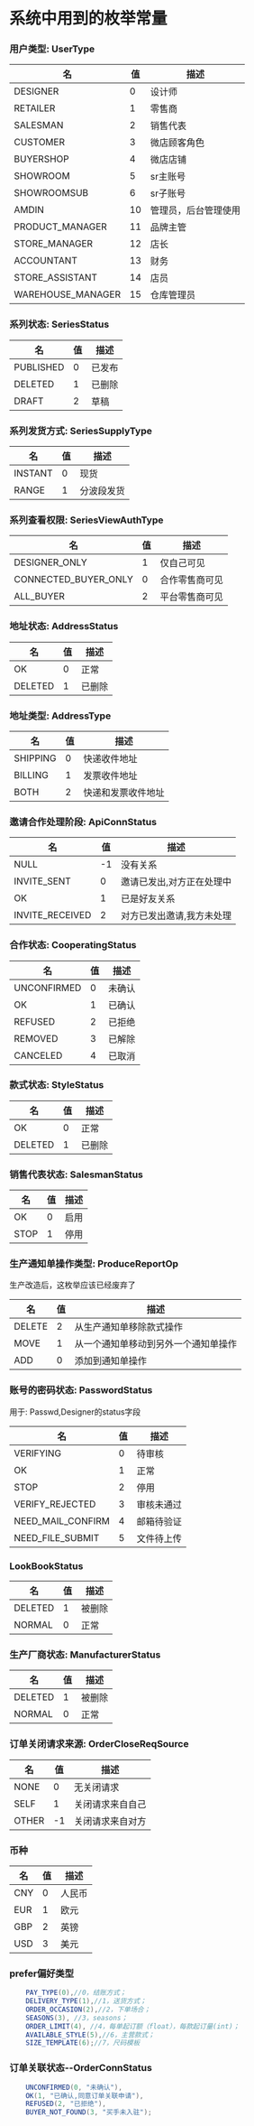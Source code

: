 系统中用到的枚举常量
=======

### 用户类型: UserType

|        名         | 值 |         描述         |
|-------------------|----|----------------------|
| DESIGNER          |  0 | 设计师               |
| RETAILER          |  1 | 零售商               |
| SALESMAN          |  2 | 销售代表             |
| CUSTOMER          |  3 | 微店顾客角色         |
| BUYERSHOP         |  4 | 微店店铺             |
| SHOWROOM          |  5 | sr主账号             |
| SHOWROOMSUB       |  6 | sr子账号             |
| AMDIN             | 10 | 管理员，后台管理使用 |
| PRODUCT_MANAGER   | 11 | 品牌主管             |
| STORE_MANAGER     | 12 | 店长                 |
| ACCOUNTANT        | 13 | 财务                 |
| STORE_ASSISTANT   | 14 | 店员                 |
| WAREHOUSE_MANAGER | 15 | 仓库管理员           |

### 系列状态: SeriesStatus

|    名     | 值 |  描述  |
|-----------|----|--------|
| PUBLISHED |  0 | 已发布 |
| DELETED   |  1 | 已删除 |
| DRAFT     |  2 | 草稿   |

### 系列发货方式: SeriesSupplyType

|   名    | 值 |    描述    |
|---------|----|------------|
| INSTANT |  0 | 现货       |
| RANGE   |  1 | 分波段发货 |

### 系列查看权限: SeriesViewAuthType

|          名          | 值 |      描述      |
|----------------------|----|----------------|
| DESIGNER_ONLY        |  1 | 仅自己可见     |
| CONNECTED_BUYER_ONLY |  0 | 合作零售商可见 |
| ALL_BUYER            |  2 | 平台零售商可见 |

### 地址状态: AddressStatus

|   名    | 值 |  描述  |
|---------|----|--------|
| OK      |  0 | 正常   |
| DELETED |  1 | 已删除 |

### 地址类型: AddressType

|    名    | 值 |        描述        |
|----------|----|--------------------|
| SHIPPING |  0 | 快递收件地址       |
| BILLING  |  1 | 发票收件地址       |
| BOTH     |  2 | 快递和发票收件地址 |


### 邀请合作处理阶段: ApiConnStatus

|       名        | 值 |            描述           |
|-----------------|----|---------------------------|
| NULL            | -1 | 没有关系                  |
| INVITE_SENT     |  0 | 邀请已发出,对方正在处理中 |
| OK              |  1 | 已是好友关系              |
| INVITE_RECEIVED |  2 | 对方已发出邀请,我方未处理 |

### 合作状态: CooperatingStatus

|     名      | 值 |  描述  |
|-------------|----|--------|
| UNCONFIRMED |  0 | 未确认 |
| OK          |  1 | 已确认 |
| REFUSED     |  2 | 已拒绝 |
| REMOVED     |  3 | 已解除 |
| CANCELED    |  4 | 已取消 |

### 款式状态: StyleStatus

|   名    | 值 |  描述  |
|---------|----|--------|
| OK      |  0 | 正常   |
| DELETED |  1 | 已删除 |

### 销售代表状态: SalesmanStatus

|  名  | 值 | 描述 |
|------|----|------|
| OK   |  0 | 启用 |
| STOP |  1 | 停用 |


### 生产通知单操作类型: ProduceReportOp

生产改造后，这枚举应该已经废弃了

|   名   | 值 |                 描述                 |
|--------|----|--------------------------------------|
| DELETE |  2 | 从生产通知单移除款式操作             |
| MOVE   |  1 | 从一个通知单移动到另外一个通知单操作 |
| ADD    |  0 | 添加到通知单操作                     |


### 账号的密码状态: PasswordStatus

用于: Passwd,Designer的status字段

|        名         | 值 |    描述    |
|-------------------|----|------------|
| VERIFYING         |  0 | 待审核     |
| OK                |  1 | 正常       |
| STOP              |  2 | 停用       |
| VERIFY_REJECTED   |  3 | 审核未通过 |
| NEED_MAIL_CONFIRM |  4 | 邮箱待验证 |
| NEED_FILE_SUBMIT  |  5 | 文件待上传 |

### LookBookStatus

|   名    | 值 |  描述  |
|---------|----|--------|
| DELETED |  1 | 被删除 |
| NORMAL  |  0 | 正常   |

### 生产厂商状态: ManufacturerStatus

|   名    | 值 |  描述  |
|---------|----|--------|
| DELETED |  1 | 被删除 |
| NORMAL  |  0 | 正常   |

### 订单关闭请求来源: OrderCloseReqSource

|  名   | 值 |       描述       |
|-------|----|------------------|
| NONE  |  0 | 无关闭请求       |
| SELF  |  1 | 关闭请求来自自己 |
| OTHER | -1 | 关闭请求来自对方 |

### 币种

| 名  | 值 |  描述  |
|-----|----|--------|
| CNY |  0 | 人民币 |
| EUR |  1 | 欧元   |
| GBP |  2 | 英镑   |
| USD |  3 | 美元   |

### prefer偏好类型

```java
    PAY_TYPE(0),//0，结账方式；
    DELIVERY_TYPE(1),//1，送货方式；
    ORDER_OCCASION(2),//2，下单场合；
    SEASONS(3), //3，seasons；
    ORDER_LIMIT(4), //4，每单起订额（float），每款起订量(int)；
    AVAILABLE_STYLE(5),//6，主营款式；
    SIZE_TEMPLATE(6);//7，尺码模板
```

### 订单关联状态--OrderConnStatus

```java
    UNCONFIRMED(0, "未确认"),
    OK(1, "已确认,同意订单关联申请"),
    REFUSED(2, "已拒绝"),
    BUYER_NOT_FOUND(3, "买手未入驻");
```

